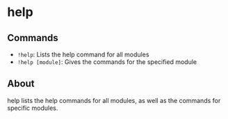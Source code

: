 # help


## Commands

- `!help`: Lists the help command for all modules
- `!help [module]`: Gives the commands for the specified module


## About

help lists the help commands for all modules, as well as the commands for specific modules.
